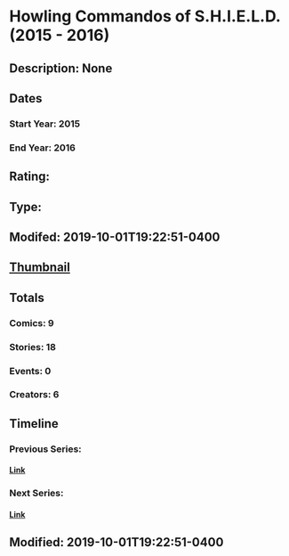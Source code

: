 # Howling Commandos of S.H.I.E.L.D. (2015 - 2016)
## Description: None
## Dates
### Start Year: 2015
### End Year: 2016
## Rating: 
## Type: 
## Modifed: 2019-10-01T19:22:51-0400
## [Thumbnail](http://i.annihil.us/u/prod/marvel/i/mg/6/b0/5d93a767070ed.jpg)
## Totals
### Comics: 9
### Stories: 18
### Events: 0
### Creators: 6
## Timeline
### Previous Series: 
#### [Link]()
### Next Series: 
#### [Link]()
## Modified: 2019-10-01T19:22:51-0400